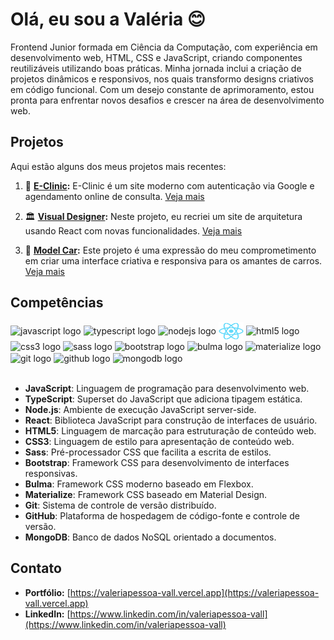<h1 align="left">Olá, eu sou a Valéria 😊</h1>

Frontend Junior formada em Ciência da Computação, com experiência em desenvolvimento web, HTML, CSS e JavaScript, criando componentes reutilizáveis utilizando boas práticas. Minha jornada inclui a criação de projetos dinâmicos e responsivos, nos quais transformo designs criativos em código funcional. Com um desejo constante de aprimoramento, estou pronta para enfrentar novos desafios e crescer na área de desenvolvimento web.

## Projetos

Aqui estão alguns dos meus projetos mais recentes:

1. 🏥 **[E-Clinic](https://e-clinic-projeto.vercel.app/):** E-Clinic é um site moderno com autenticação via Google e agendamento online de consulta. [Veja mais](https://valeriapessoa-vall.vercel.app)

2. 🏛️ **[Visual Designer](https://visual-designer-rust.vercel.app/):** Neste projeto, eu recriei um site de arquitetura usando React com novas funcionalidades. [Veja mais](https://valeriapessoa-vall.vercel.app)

3. 🚗 **[Model Car](https://project-model-car.vercel.app/):** Este projeto é uma expressão do meu comprometimento em criar uma interface criativa e responsiva para os amantes de carros. [Veja mais](https://valeriapessoa-vall.vercel.app)

<h2 align="left">Competências</h2>

<div align="left">
  <img align="center" height="30" width="40" src="https://cdn.jsdelivr.net/gh/devicons/devicon/icons/javascript/javascript-original.svg" height="30" width="42" alt="javascript logo"  />
  <img align="center" height="30" width="40" src="https://cdn.jsdelivr.net/gh/devicons/devicon/icons/typescript/typescript-original.svg" height="30" width="42" alt="typescript logo"  />
  <img align="center" height="30" width="40" src="https://cdn.jsdelivr.net/gh/devicons/devicon/icons/nodejs/nodejs-original.svg" height="30" width="42" alt="nodejs logo"  />
  <img align="center" height="30" width="40" src="https://raw.githubusercontent.com/devicons/devicon/master/icons/react/react-original.svg" alt="react logo">
  <img align="center" height="30" width="40" src="https://cdn.jsdelivr.net/gh/devicons/devicon/icons/html5/html5-original.svg" height="30" width="42" alt="html5 logo"  />
  <img align="center" height="30" width="40" src="https://cdn.jsdelivr.net/gh/devicons/devicon/icons/css3/css3-original.svg" height="30" width="42" alt="css3 logo"  />
  <img align="center" height="30" width="40" src="https://cdn.jsdelivr.net/gh/devicons/devicon/icons/sass/sass-original.svg" height="30" width="42" alt="sass logo"  />
  <img align="center" height="30" width="40" src="https://cdn.jsdelivr.net/gh/devicons/devicon/icons/bootstrap/bootstrap-original.svg" height="30" width="42" alt="bootstrap logo"  />
  <img align="center" height="30" width="40" src="https://cdn.jsdelivr.net/gh/devicons/devicon/icons/bulma/bulma-plain.svg" height="30" width="42" alt="bulma logo"  />
  <img align="center" height="30" width="40" src="https://cdn.jsdelivr.net/gh/devicons/devicon/icons/materializecss/materializecss-original.svg" height="30" width="42" alt="materialize logo"  />
  <img align="center" height="30" width="40" src="https://cdn.jsdelivr.net/gh/devicons/devicon/icons/git/git-original.svg" height="30" width="42" alt="git logo"  />
  <img align="center" height="30" width="40" src="https://cdn.jsdelivr.net/gh/devicons/devicon/icons/github/github-original.svg" height="30" width="42" alt="github logo"  />
  <img align="center" height="30" width="40" src="https://cdn.jsdelivr.net/gh/devicons/devicon/icons/mongodb/mongodb-original.svg" height="30" width="42" alt="mongodb logo"  />
</div>    
<br>

- **JavaScript**: Linguagem de programação para desenvolvimento web.  
- **TypeScript**: Superset do JavaScript que adiciona tipagem estática.  
- **Node.js**: Ambiente de execução JavaScript server-side.  
- **React**: Biblioteca JavaScript para construção de interfaces de usuário.  
- **HTML5**: Linguagem de marcação para estruturação de conteúdo web.  
- **CSS3**: Linguagem de estilo para apresentação de conteúdo web.  
- **Sass**: Pré-processador CSS que facilita a escrita de estilos.  
- **Bootstrap**: Framework CSS para desenvolvimento de interfaces responsivas.  
- **Bulma**: Framework CSS moderno baseado em Flexbox.  
- **Materialize**: Framework CSS baseado em Material Design.  
- **Git**: Sistema de controle de versão distribuído.  
- **GitHub**: Plataforma de hospedagem de código-fonte e controle de versão.  
- **MongoDB**: Banco de dados NoSQL orientado a documentos.  

## Contato

- **Portfólio:** [https://valeriapessoa-vall.vercel.app](https://valeriapessoa-vall.vercel.app)
- **LinkedIn:** [https://www.linkedin.com/in/valeriapessoa-vall](https://www.linkedin.com/in/valeriapessoa-vall)
